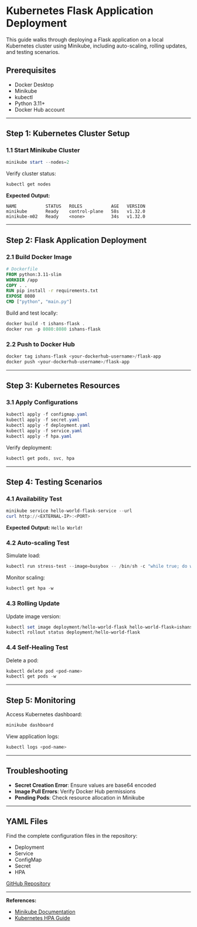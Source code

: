 # Kubernetes Flask Application Deployment

This guide walks through deploying a Flask application on a local Kubernetes cluster using Minikube, including auto-scaling, rolling updates, and testing scenarios.

## Prerequisites
- Docker Desktop
- Minikube
- kubectl
- Python 3.11+
- Docker Hub account

---

## Step 1: Kubernetes Cluster Setup

### 1.1 Start Minikube Cluster
```powershell
minikube start --nodes=2
```

Verify cluster status:
```powershell
kubectl get nodes
```
**Expected Output:**
```
NAME           STATUS   ROLES           AGE   VERSION
minikube       Ready    control-plane   58s   v1.32.0
minikube-m02   Ready    <none>          34s   v1.32.0
```

---

## Step 2: Flask Application Deployment

### 2.1 Build Docker Image
```dockerfile
# Dockerfile
FROM python:3.11-slim
WORKDIR /app
COPY . .
RUN pip install -r requirements.txt
EXPOSE 8080
CMD ["python", "main.py"]
```

Build and test locally:
```powershell
docker build -t ishans-flask .
docker run -p 8080:8080 ishans-flask
```

### 2.2 Push to Docker Hub
```powershell
docker tag ishans-flask <your-dockerhub-username>/flask-app
docker push <your-dockerhub-username>/flask-app
```

---

## Step 3: Kubernetes Resources

### 3.1 Apply Configurations
```powershell
kubectl apply -f configmap.yaml
kubectl apply -f secret.yaml
kubectl apply -f deployment.yaml
kubectl apply -f service.yaml
kubectl apply -f hpa.yaml
```

Verify deployment:
```powershell
kubectl get pods, svc, hpa
```

---

## Step 4: Testing Scenarios

### 4.1 Availability Test
```powershell
minikube service hello-world-flask-service --url
curl http://<EXTERNAL-IP>:<PORT>
```
**Expected Output:** `Hello World!`

### 4.2 Auto-scaling Test
Simulate load:
```powershell
kubectl run stress-test --image=busybox -- /bin/sh -c "while true; do wget -q -O- http://hello-world-flask-service; done"
```
Monitor scaling:
```powershell
kubectl get hpa -w
```

### 4.3 Rolling Update
Update image version:
```powershell
kubectl set image deployment/hello-world-flask hello-world-flask=ishans24/flask-app:v2
kubectl rollout status deployment/hello-world-flask
```

### 4.4 Self-Healing Test
Delete a pod:
```powershell
kubectl delete pod <pod-name>
kubectl get pods -w
```

---

## Step 5: Monitoring
Access Kubernetes dashboard:
```powershell
minikube dashboard
```

View application logs:
```powershell
kubectl logs <pod-name>
```

---

## Troubleshooting
- **Secret Creation Error**: Ensure values are base64 encoded
- **Image Pull Errors**: Verify Docker Hub permissions
- **Pending Pods**: Check resource allocation in Minikube

---

## YAML Files
Find the complete configuration files in the repository:
- Deployment
- Service
- ConfigMap
- Secret
- HPA

[GitHub Repository](https://github.com/ishans2404/flask-docker-kubernetes)

---

**References:**
- [Minikube Documentation](https://minikube.sigs.k8s.io/docs/)
- [Kubernetes HPA Guide](https://kubernetes.io/docs/tasks/run-application/horizontal-pod-autoscale/)